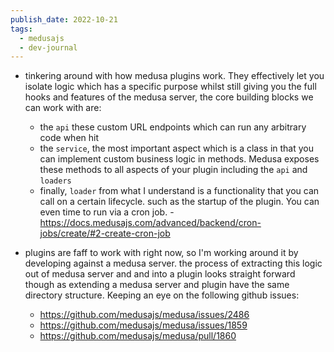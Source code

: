 ```yaml
---
publish_date: 2022-10-21
tags:
  - medusajs
  - dev-journal
---
```

- tinkering around with how medusa plugins work. They effectively let you isolate logic which has a specific purpose whilst still giving you the full hooks and features of the medusa server, the core building blocks we can work with are:
	- the `api`  these custom URL endpoints which can run any arbitrary code when hit
	- the `service`, the most important aspect which is a class in that you can implement custom business logic in methods. Medusa exposes these methods to all aspects of your plugin including the `api` and `loaders`
	- finally, `loader` from what I understand is a functionality that you can call on a certain lifecycle. such as the startup of the plugin. You can even time to run via a cron job. - https://docs.medusajs.com/advanced/backend/cron-jobs/create/#2-create-cron-job

- plugins are faff to work with right now, so I'm working around it by developing against a medusa server. the process of extracting this logic out of medusa server and and into a plugin looks straight forward though as extending a medusa server and plugin have the same directory structure. Keeping an eye on the following github issues:
	- https://github.com/medusajs/medusa/issues/2486
	- https://github.com/medusajs/medusa/issues/1859
	- https://github.com/medusajs/medusa/pull/1860

